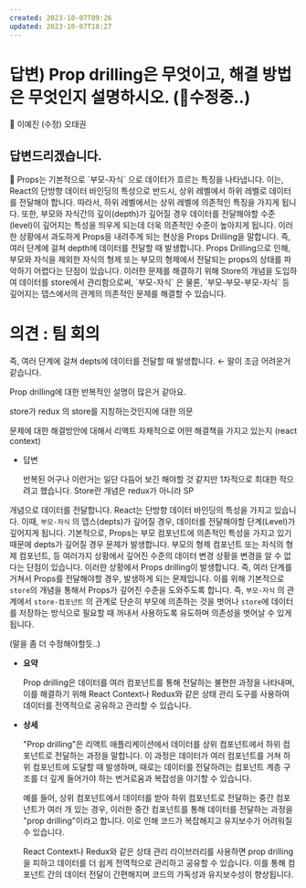 ```yaml
---
created: 2023-10-07T09:26
updated: 2023-10-07T18:27
---
```

# 답변) Prop drilling은 무엇이고, 해결 방법은 무엇인지 설명하시오. (🔨수정중..)

<aside>
💫 이예진
(수정) 오태권

</aside>

## 답변드리겠습니다.

<aside>
📌 Props는 기본적으로 `부모-자식` 으로 데이터가 흐르는 특징을 나타냅니다. 이는, React의 단방향 데이터 바인딩의 특성으로 반드시, 상위 레벨에서 하위 레벨로 데이터를 전달해야 합니다. 따라서, 하위 레벨에서는 상위 레벨에 의존적인 특징을 가지게 됩니다. 
또한, 부모와 자식간의 깊이(depth)가 깊어질 경우 데이터를 전달해야할 수준(level)이 깊어지는 특성을 띄우게 되는데 더욱 의존적인 수준이 높아지게 됩니다.
이러한 상황에서 과도하게 Props을 내려주게 되는 현상을 Props Drilling을 말합니다.
즉, 여러 단계에 걸쳐 depth에 데이터를 전달할 때 발생합니다.
Props Drilling으로 인해, 부모와 자식을 제외한 자식의 형제 또는 부모의 형제에서 전달되는 props의 상태를 파악하기 어렵다는 단점이 있습니다. 
이러한 문제를 해결하기 위해 Store의 개념을 도입하여 데이터를 store에서 관리함으로써,
`부모-자식` 은 물론, `부모-부모-부모-자식` 등 깊어지는 뎁스에서의 관계의 의존적인 문제를 해결할 수 있습니다.

</aside>

# 의견 : 팀 회의

즉, 여러 단계에 걸쳐 depts에 데이터를 전달할 때 발생합니다. ← 말이 조금 어려운거같습니다.

Prop drilling에 대한 반복적인 설명이 많은거 같아요.

store가 redux 의 store를 지칭하는것인지에 대한 의문

문제에 대한 해결방안에 대해서 리액트 자체적으로 어떤 해결책을 가지고 있는지 (react context)

- 답변
    
    반복된 어구나 이런거는 일단 다듬어 보긴 해야할 것 같지만 1차적으로 최대한 적으려고 했습니다. 
    Store란 개념은 redux가 아니라 SP
    

 개념으로 데이터를 전달합니다. React는 단방향 데이터 바인딩의 특성을 가지고 있습니다.
이때,  `부모-자식` 의 뎁스(depts)가 깊어질 경우, 데이터를 전달해야할 단계(Level)가 깊어지게 됩니다.
기본적으로, Props는 부모 컴포넌트에 의존적인 특성을 가지고 있기 때문에 depts가 깊어질 경우 문제가 발생합니다. 
부모의 형제 컴포넌트 또는 자식의 형제 컴포넌트, 등 여러가지 상황에서 깊어진 수준의 데이터 변경 상황을 변경을 알 수 없다는 단점이 있습니다. 
이러한 상황에서 Props drilling이 발생합니다. 즉, 여러 단계를 거쳐서 Props를 전달해야할 경우, 발생하게 되는 문제입니다. 
이를 위해 기본적으로 `store`의 개념을 통해서 Props가 깊어진 수준을 도와주도록 합니다. 
즉, `부모-자식` 의 관계에서 `store-컴포넌트` 의 관계로 단순히 부모에 의존하는 것을 벗어나 `store`에 데이터를 저장하는 방식으로 필요할 때 꺼내서 사용하도록 유도하며 의존성을 벗어날 수 있게 됩니다.

(말을 좀 더 수정해야할듯..)

- **요약**
    
    Prop drilling은 데이터를 여러 컴포넌트를 통해 전달하는 불편한 과정을 나타내며, 이를 해결하기 위해 React Context나 Redux와 같은 상태 관리 도구를 사용하여 데이터를 전역적으로 공유하고 관리할 수 있습니다.
    
- **상세**
    
    "Prop drilling"은 리액트 애플리케이션에서 데이터를 상위 컴포넌트에서 하위 컴포넌트로 전달하는 과정을 말합니다. 이 과정은 데이터가 여러 컴포넌트를 거쳐 하위 컴포넌트에 도달할 때 발생하며, 때로는 데이터를 전달하려는 컴포넌트 계층 구조를 더 깊게 들어가야 하는 번거로움과 복잡성을 야기할 수 있습니다.
    
    예를 들어, 상위 컴포넌트에서 데이터를 받아 하위 컴포넌트로 전달하는 중간 컴포넌트가 여러 개 있는 경우, 이러한 중간 컴포넌트를 통해 데이터를 전달하는 과정을 "prop drilling"이라고 합니다. 이로 인해 코드가 복잡해지고 유지보수가 어려워질 수 있습니다.
    
    React Context나 Redux와 같은 상태 관리 라이브러리를 사용하면 prop drilling을 피하고 데이터를 더 쉽게 전역적으로 관리하고 공유할 수 있습니다. 이를 통해 컴포넌트 간의 데이터 전달이 간편해지며 코드의 가독성과 유지보수성이 향상됩니다.